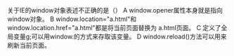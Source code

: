 关于IE的window对象表述不正确的是（）
A window.opener属性本身就是指向window对象。
B window.location="a.html"和window.location.href="a.html"都是将当前页面替换为		a.html页面。
C  定义了全局变量g;可以用window.的方式来存取该变量。
D window.reload()方法可以用来刷新当前页面。